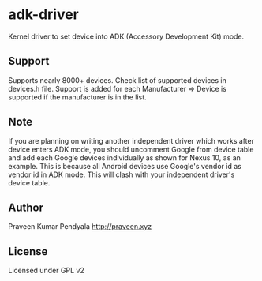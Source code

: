 adk-driver
=======
Kernel driver to set device into ADK (Accessory Development Kit) mode. 


Support
--------------
Supports nearly 8000+ devices. Check list of supported devices in devices.h file. Support is added for each Manufacturer => Device is supported if the manufacturer is in the list.


Note
---------------
If you are planning on writing another independent driver which works after device enters ADK mode, you should uncomment Google from device table and add each Google devices individually as shown for Nexus 10, as an example. This is because all Android devices use Google's vendor id as vendor id in ADK mode. This will clash with your independent driver's device table.


Author
---------------
Praveen Kumar Pendyala
http://praveen.xyz


License
---------------
Licensed under GPL v2 

